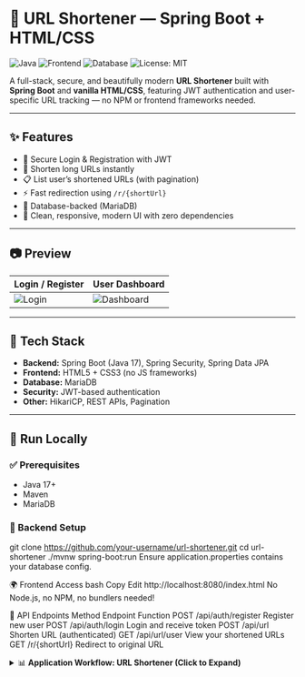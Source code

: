 # 🔗 URL Shortener — Spring Boot + HTML/CSS

![Java](https://img.shields.io/badge/Backend-SpringBoot-green.svg)
![Frontend](https://img.shields.io/badge/Frontend-HTML%2FCSS-blue.svg)
![Database](https://img.shields.io/badge/Database-MariaDB-lightgrey)
![License: MIT](https://img.shields.io/badge/License-MIT-yellow.svg)

A full-stack, secure, and beautifully modern **URL Shortener** built with **Spring Boot** and **vanilla HTML/CSS**, featuring JWT authentication and user-specific URL tracking — no NPM or frontend frameworks needed.

---

## ✨ Features

- 🔐 Secure Login & Registration with JWT
- 🔗 Shorten long URLs instantly
- 📋 List user’s shortened URLs (with pagination)
- ⚡ Fast redirection using `/r/{shortUrl}`
- 💾 Database-backed (MariaDB)
- 🎨 Clean, responsive, modern UI with zero dependencies

---

## 📷 Preview

| Login / Register | User Dashboard |
|------------------|----------------|
| ![Login](https://via.placeholder.com/300x200?text=Login+Screen) | ![Dashboard](https://via.placeholder.com/300x200?text=User+Dashboard) |

---

## 🔧 Tech Stack

- **Backend:** Spring Boot (Java 17), Spring Security, Spring Data JPA
- **Frontend:** HTML5 + CSS3 (no JS frameworks)
- **Database:** MariaDB
- **Security:** JWT-based authentication
- **Other:** HikariCP, REST APIs, Pagination

---

## 🚀 Run Locally

### ✅ Prerequisites
- Java 17+
- Maven
- MariaDB

### 🔌 Backend Setup

git clone https://github.com/your-username/url-shortener.git
cd url-shortener
./mvnw spring-boot:run
  Ensure application.properties contains your database config.

🌍 Frontend Access
bash
Copy
Edit
http://localhost:8080/index.html
No Node.js, no NPM, no bundlers needed!

📡 API Endpoints
Method	Endpoint	Function
POST	/api/auth/register	Register new user
POST	/api/auth/login	Login and receive token
POST	/api/url	Shorten URL (authenticated)
GET	/api/url/user	View your shortened URLs
GET	/r/{shortUrl}	Redirect to original URL

<details> <summary>📊 <strong>Application Workflow: URL Shortener (Click to Expand)</strong></summary>
text
Copy
Edit


+------------------------+
|      User Visits       |
|    index.html (UI)     |
+------------------------+
             |
             v
+------------------------+
|   Choose Login/Register|
+------------------------+
     |           |
     v           v
+--------+   +-----------+
| Login  |   | Register  |
+--------+   +-----------+
     |           |
     |  POST /api/auth/* (JWT)   
     v           v
+----------------------------+
| Spring Boot Backend        |
| AuthController + JwtService|
| → Generate JWT             |
+----------------------------+
             |
             v
+----------------------------+
| Store JWT in localStorage |
+----------------------------+
             |
             v
+------------------------------+
| Show URL Dashboard (form)   |
+------------------------------+
             |
             v
+-----------------------------+
| User submits long URL       |
| via POST /api/url           |
+-----------------------------+
             |
             v
+------------------------------+
| Backend (UrlService)        |
| → Validates + shortens URL  |
| → Saves with user ID in DB  |
+------------------------------+
             |
             v
+------------------------------+
| Returns short URL           |
| → Display /r/abc123         |
+------------------------------+
             |
             v
+------------------------------+
| User Dashboard Options:     |
|  → Load My URLs             |
|  → Delete a URL             |
+------------------------------+
             |
             v
+------------------------------+
| GET /api/url/user?page=0    |
| → Return paginated user URLs|
+------------------------------+
             |
             v
+------------------------------+
| DELETE /api/url/{shortUrl}  |
| → Validate ownership        |
| → Delete from DB            |
+------------------------------+
             |
             v
+------------------------------+
| Visit Short URL (/r/abc123) |
| → Redirects to long URL     |
+------------------------------+


📂 Project Structure
swift
Copy
Edit
|
📦 url-shortener/
├── src/main/java/com/example/urlshortener/
│   ├── controller/
│   ├── entity/
│   ├── dto/
│   ├── service/
│   ├── repository/
│   └── ...
└── src/main/resources/static/index.html
|
👤 Author: Gowtham Reddy
Feel free to connect or contribute!

🛡️ License
© 2025 Gowtham Reddy. No rights reserved ( JK I made the Project my self).

Simplicity, speed, and security — in one place.


---

### ✅ To Use:
- Save this content as `README.md` in your project root.
- Replace the image URLs with real screenshots (if available).
- Update the repo URL in the clone command.
